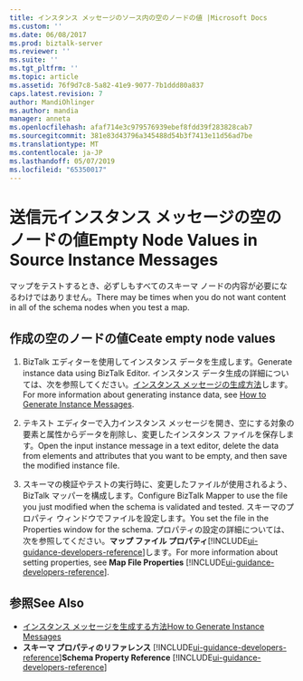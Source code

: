 ```yaml
---
title: インスタンス メッセージのソース内の空のノードの値 |Microsoft Docs
ms.custom: ''
ms.date: 06/08/2017
ms.prod: biztalk-server
ms.reviewer: ''
ms.suite: ''
ms.tgt_pltfrm: ''
ms.topic: article
ms.assetid: 76f9d7c8-5a82-41e9-9077-7b1ddd80a837
caps.latest.revision: 7
author: MandiOhlinger
ms.author: mandia
manager: anneta
ms.openlocfilehash: afaf714e3c979576939ebef8fdd39f283828cab7
ms.sourcegitcommit: 381e83d43796a345488d54b3f7413e11d56ad7be
ms.translationtype: MT
ms.contentlocale: ja-JP
ms.lasthandoff: 05/07/2019
ms.locfileid: "65350017"
---
```

# <a name="empty-node-values-in-source-instance-messages"></a><span data-ttu-id="2bec7-102">送信元インスタンス メッセージの空のノードの値</span><span class="sxs-lookup"><span data-stu-id="2bec7-102">Empty Node Values in Source Instance Messages</span></span>
<span data-ttu-id="2bec7-103">マップをテストするとき、必ずしもすべてのスキーマ ノードの内容が必要になるわけではありません。</span><span class="sxs-lookup"><span data-stu-id="2bec7-103">There may be times when you do not want content in all of the schema nodes when you test a map.</span></span>  

## <a name="ceate-empty-node-values"></a><span data-ttu-id="2bec7-104">作成の空のノードの値</span><span class="sxs-lookup"><span data-stu-id="2bec7-104">Ceate empty node values</span></span>  

1. <span data-ttu-id="2bec7-105">BizTalk エディターを使用してインスタンス データを生成します。</span><span class="sxs-lookup"><span data-stu-id="2bec7-105">Generate instance data using BizTalk Editor.</span></span> <span data-ttu-id="2bec7-106">インスタンス データ生成の詳細については、次を参照してください。[インスタンス メッセージの生成方法](../core/how-to-generate-instance-messages.md)します。</span><span class="sxs-lookup"><span data-stu-id="2bec7-106">For more information about generating instance data, see [How to Generate Instance Messages](../core/how-to-generate-instance-messages.md).</span></span>  

2. <span data-ttu-id="2bec7-107">テキスト エディターで入力インスタンス メッセージを開き、空にする対象の要素と属性からデータを削除し、変更したインスタンス ファイルを保存します。</span><span class="sxs-lookup"><span data-stu-id="2bec7-107">Open the input instance message in a text editor, delete the data from elements and attributes that you want to be empty, and then save the modified instance file.</span></span>  

3. <span data-ttu-id="2bec7-108">スキーマの検証やテストの実行時に、変更したファイルが使用されるよう、BizTalk マッパーを構成します。</span><span class="sxs-lookup"><span data-stu-id="2bec7-108">Configure BizTalk Mapper to use the file you just modified when the schema is validated and tested.</span></span> <span data-ttu-id="2bec7-109">スキーマのプロパティ ウィンドウでファイルを設定します。</span><span class="sxs-lookup"><span data-stu-id="2bec7-109">You set the file in the Properties window for the schema.</span></span> <span data-ttu-id="2bec7-110">プロパティの設定の詳細については、次を参照してください。**マップ ファイル プロパティ**[!INCLUDE[ui-guidance-developers-reference](../includes/ui-guidance-developers-reference.md)]します。</span><span class="sxs-lookup"><span data-stu-id="2bec7-110">For more information about setting properties, see **Map File Properties** [!INCLUDE[ui-guidance-developers-reference](../includes/ui-guidance-developers-reference.md)].</span></span>

## <a name="see-also"></a><span data-ttu-id="2bec7-111">参照</span><span class="sxs-lookup"><span data-stu-id="2bec7-111">See Also</span></span>  
- [<span data-ttu-id="2bec7-112">インスタンス メッセージを生成する方法</span><span class="sxs-lookup"><span data-stu-id="2bec7-112">How to Generate Instance Messages</span></span>](../core/how-to-generate-instance-messages.md)   
- <span data-ttu-id="2bec7-113">**スキーマ プロパティのリファレンス** [!INCLUDE[ui-guidance-developers-reference](../includes/ui-guidance-developers-reference.md)]</span><span class="sxs-lookup"><span data-stu-id="2bec7-113">**Schema Property Reference** [!INCLUDE[ui-guidance-developers-reference](../includes/ui-guidance-developers-reference.md)]</span></span>
